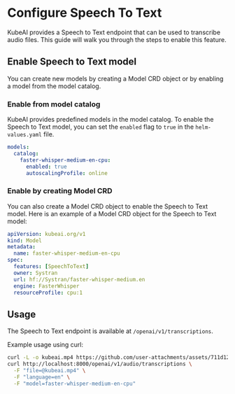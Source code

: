 # Configure Speech To Text

KubeAI provides a Speech to Text endpoint that can be used to transcribe audio files. This guide will walk you through the steps to enable this feature.

## Enable Speech to Text model
You can create new models by creating a Model CRD object or by enabling a model from the model catalog.

### Enable from model catalog
KubeAI provides predefined models in the model catalog. To enable the Speech to Text model, you can set the `enabled` flag to `true` in the `helm-values.yaml` file.

```yaml
models:
  catalog:
    faster-whisper-medium-en-cpu:
      enabled: true
      autoscalingProfile: online
```

### Enable by creating Model CRD
You can also create a Model CRD object to enable the Speech to Text model. Here is an example of a Model CRD object for the Speech to Text model:

```yaml
apiVersion: kubeai.org/v1
kind: Model
metadata:
  name: faster-whisper-medium-en-cpu
spec:
  features: [SpeechToText]
  owner: Systran
  url: hf://Systran/faster-whisper-medium.en
  engine: FasterWhisper
  resourceProfile: cpu:1
```

## Usage
The Speech to Text endpoint is available at `/openai/v1/transcriptions`.

Example usage using curl:

```bash
curl -L -o kubeai.mp4 https://github.com/user-attachments/assets/711d1279-6af9-4c6c-a052-e59e7730b757
curl http://localhost:8000/openai/v1/audio/transcriptions \
  -F "file=@kubeai.mp4" \
  -F "language=en" \
  -F "model=faster-whisper-medium-en-cpu"
```
